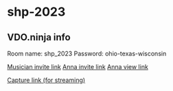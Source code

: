 # shp-2023

## VDO.ninja info
Room name: shp_2023
Password: ohio-texas-wisconsin

[Musician invite link](https://vdo.ninja/?room=shp_2023&hash=3250&s&mini)
[Anna invite link](https://vdo.ninja/?push=anna_shp_2023)
[Anna view link](https://vdo.ninja/?view=anna_shp_2023&na)

[Capture link (for streaming)](https://vdo.ninja/?scene&room=shp_2023&password=ohio-texas-wisconsin&s)
